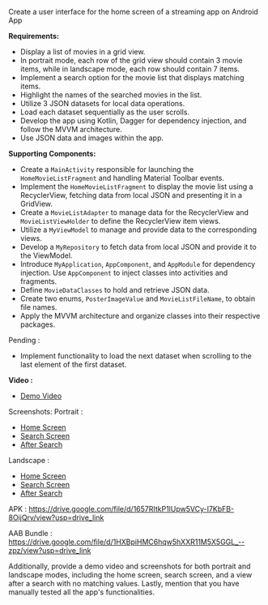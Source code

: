 Create a user interface for the home screen of a streaming app on Android App

**Requirements:**

- Display a list of movies in a grid view.
- In portrait mode, each row of the grid view should contain 3 movie items, while in landscape mode, each row should contain 7 items.
- Implement a search option for the movie list that displays matching items.
- Highlight the names of the searched movies in the list.
- Utilize 3 JSON datasets for local data operations.
- Load each dataset sequentially as the user scrolls.
- Develop the app using Kotlin, Dagger for dependency injection, and follow the MVVM architecture.
- Use JSON data and images within the app.

**Supporting Components:**
- Create a `MainActivity` responsible for launching the `HomeMovieListFragment` and handling Material Toolbar events.
- Implement the `HomeMovieListFragment` to display the movie list using a RecyclerView, fetching data from local JSON and presenting it in a GridView.
- Create a `MovieListAdapter` to manage data for the RecyclerView and `MovieListViewHolder` to define the RecyclerView item views.
- Utilize a `MyViewModel` to manage and provide data to the corresponding views.
- Develop a `MyRepository` to fetch data from local JSON and provide it to the ViewModel.
- Introduce `MyApplication`, `AppComponent`, and `AppModule` for dependency injection. Use `AppComponent` to inject classes into activities and fragments.
- Define `MovieDataClasses` to hold and retrieve JSON data.
- Create two enums, `PosterImageValue` and `MovieListFileName`, to obtain file names.
- Apply the MVVM architecture and organize classes into their respective packages.

Pending :
- Implement functionality to load the next dataset when scrolling to the last element of the first dataset.

**Video :**
- [Demo Video](https://drive.google.com/file/d/18t9movThL8QonZXDhf7JCxtPB_AajK7Q/view?usp=drive_link)

Screenshots:
Portrait :
- [Home Screen](https://drive.google.com/file/d/1Nm2BFBfSmYzqTMKE4jLqKUBKhcsntfS6/view?usp=drive_link)
- [Search Screen](https://drive.google.com/file/d/18KAYTKsL9DzBDWA2R8nyXpjSbaluS_fV/view?usp=drive_link)
- [After Search](https://drive.google.com/file/d/1N__6oAAfPDfd4MoAUsSKVQmf-X4oRose/view?usp=drive_link) 

Landscape :
- [Home Screen](https://drive.google.com/file/d/1OFT1POj-ecWR2wjlwA_qbk19CuoBhhqm/view?usp=drive_link)
- [Search Screen](https://drive.google.com/file/d/1mEmRnczphQm8qKEljBuqYQb9wAbU-SAY/view?usp=drive_link)
- [After Search](https://drive.google.com/file/d/1yWhZbu2mQ1_0IIrWQ-zE9sVz06vJb5YZ/view?usp=drive_link)

APK : https://drive.google.com/file/d/1657RItkP1lUpw5VCy-I7KbFB-8OijQrv/view?usp=drive_link

AAB Bundle : https://drive.google.com/file/d/1HXBpiHMC6hqw5hXXR11M5X5GGL_--zpz/view?usp=drive_link

Additionally, provide a demo video and screenshots for both portrait and landscape modes, including the home screen, search screen, and a view after a search with no matching values. Lastly, mention that you have manually tested all the app's functionalities.
